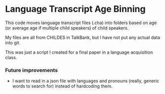 # Language Transcript Age Binning

This code moves language transcript files (.cha) into folders based on age (or average age if multiple child speakers) of child speakers.

My files are all from CHILDES in TalkBank, but I have not put any actual data into git.

This was just a script I created for a final paper in a language acquisition class.

### Future improvements
* I want to read in a json file with languages and pronouns (really, generic words to search for) instead of hardcoding them.
